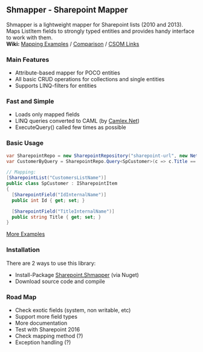 ## Shmapper - Sharepoint Mapper
Shmapper is a lightweight mapper for Sharepoint lists (2010 and 2013).  
Maps ListItem fields to strongly typed entities and provides handy interface to work with them.  
**Wiki:** [Mapping Examples](https://github.com/fixer-m/SharepointMapper/wiki/Mapping-Examples) / [Comparison](https://github.com/fixer-m/SharepointMapper/wiki/Comparison) / [CSOM Links](https://github.com/fixer-m/SharepointMapper/wiki/CSOM-Links) 

### Main Features
- Attribute-based mapper for POCO entities
- All basic CRUD operations for collections and single entities
- Supports LINQ-filters for entities

### Fast and Simple
- Loads only mapped fields 
- LINQ queries converted to CAML (by [Camlex.Net](https://camlex.codeplex.com))
- ExecuteQuery() called few times as possible

### Basic Usage
```csharp
var SharepointRepo = new SharepointRepository("sharepoint-url", new NetworkCredential("user", "password"));
var CustomerByQuery = SharepointRepo.Query<SpCustomer>(c => c.Title == "Cisco");

// Mapping:
[SharepointList("CustomersListName")]
public class SpCustomer : ISharepointItem
{
  [SharepointField("IdInternalName")]
  public int Id { get; set; }

  [SharepointField("TitleInternalName")]
  public string Title { get; set; }
}
```
[More Examples](https://github.com/fixer-m/SharepointMapper/wiki/Mapping-Examples) 

### Installation
There are 2 ways to use this library:
* Install-Package [Sharepoint.Shmapper](https://www.nuget.org/packages/Sharepoint.Shmapper) (via Nuget)
* Download source code and compile

### Road Map
- Check exotic fields (system, non writable, etc) 
- Support more field types
- More documentation
- Test with Sharepoint 2016
- Check mapping method (?)
- Exception handling (?)
